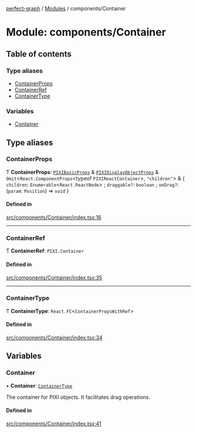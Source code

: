 [perfect-graph](../README.md) / [Modules](../modules.md) / components/Container

# Module: components/Container

## Table of contents

### Type aliases

- [ContainerProps](components_Container.md#containerprops)
- [ContainerRef](components_Container.md#containerref)
- [ContainerType](components_Container.md#containertype)

### Variables

- [Container](components_Container.md#container)

## Type aliases

### ContainerProps

Ƭ **ContainerProps**: [`PIXIBasicProps`](type.md#pixibasicprops) & [`PIXIDisplayObjectProps`](type.md#pixidisplayobjectprops) & `Omit`<`React.ComponentProps`<typeof `PIXIReactContainer`\>, ``"children"``\> & { `children`: `Enumerable`<`React.ReactNode`\> ; `draggable?`: `boolean` ; `onDrag?`: (`param`: `Position`) => `void`  }

#### Defined in

[src/components/Container/index.tsx:16](https://github.com/MaastrichtU-IDS/perfect-graph/blob/451d41e/src/components/Container/index.tsx#L16)

___

### ContainerRef

Ƭ **ContainerRef**: `PIXI.Container`

#### Defined in

[src/components/Container/index.tsx:35](https://github.com/MaastrichtU-IDS/perfect-graph/blob/451d41e/src/components/Container/index.tsx#L35)

___

### ContainerType

Ƭ **ContainerType**: `React.FC`<`ContainerPropsWithRef`\>

#### Defined in

[src/components/Container/index.tsx:34](https://github.com/MaastrichtU-IDS/perfect-graph/blob/451d41e/src/components/Container/index.tsx#L34)

## Variables

### Container

• **Container**: [`ContainerType`](components_Container.md#containertype)

The container for PIXI objects. It facilitates drag operations.

#### Defined in

[src/components/Container/index.tsx:41](https://github.com/MaastrichtU-IDS/perfect-graph/blob/451d41e/src/components/Container/index.tsx#L41)
